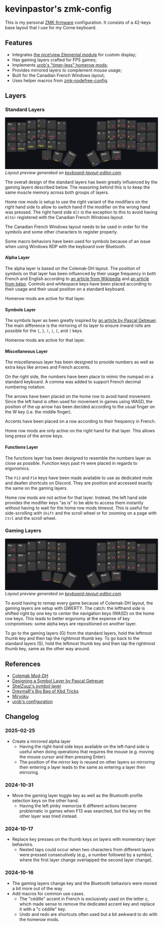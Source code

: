 # kevinpastor's zmk-config

This is my personal [ZMK firmware](https://github.com/zmkfirmware/zmk/) configuration. It consists of a 42-keys base layout that I use for my Corne keyboard.

## Features

- Integrates [the nice!view Elemental module](https://github.com/kevinpastor/nice-view-elemental) for custom display;
- Has gaming layers crafted for FPS games;
- Implements [urob's "timer-less" homerow mods](https://github.com/urob/zmk-config);
- Provides mirrored layers to complement mouse usage;
- Built for the Canadian French Windows layout;
- Uses helper macros from
  [zmk-nodefree-config](https://github.com/urob/zmk-nodefree-config).

## Layers

### Standard Layers

![Standard layers preview](./assets/standard-keymap.png)
*Layout preview generated on [keyboard-layout-editor.com](http://www.keyboard-layout-editor.com/#/gists/14c5c6b4de6c618dfc265b5b77a0cff0)*

The overall design of the standard layers has been greatly influenced by the gaming layers described below. The reasoning behind this is to keep the same muscle memory across both groups of layers.

Home row mods is setup to use the right variant of the modifiers on the right hand side to allow to switch hand if the modifier on the wrong hand was pressed. The right hand side `Alt` is the exception to this to avoid having `AltGr` registered with the Canadian French Windows layout.

The Canadian French Windows layout needs to be used in order for the symbols and some other characters to register properly.

Some macro behaviors have been used for symbols because of an issue when using Windows RDP with the keyboard over Bluetooth.

#### Alpha Layer

The alpha layer is based on the Colemak-DH layout. The position of symbols on that layer has been influenced by their usage frequency in both French and English according to [an article from Wikipedia](https://en.wikipedia.org/wiki/English_punctuation) and [an article from bépo](https://bepo.fr/wiki/Fr%C3%A9quence_des_caract%C3%A8res). Controls and whitespace keys have been placed according to their usage and their usual position on a standard keyboard.

Homerow mods are active for that layer.

#### Symbols Layer

The symbols layer as been greatly inspired by [an article by Pascal Getreuer](https://getreuer.info/posts/keyboards/symbol-layer/index.html). The main difference is the mirroring of its layer to ensure inward rolls are possible for the `{`, `}`, `(`, `)`, `[`, and `]` keys.

Homerow mods are active for that layer.

#### Miscellaneous Layer

The miscellaneous layer has been designed to provide numbers as well as extra keys like arrows and French accents. 

On the right side, the numbers have been place to mimic the numpad on a standard keyboard. A comma was added to support French decimal numbering notation.

The arrows have been placed on the home row to avoid hand movement. Since the left hand is often used for movement in games using WASD, the position of the up arrow has been decided according to the usual finger on the W key (i.e. the middle finger).

Accents have been placed on a row according to their frequency in French.

Home row mods are only active on the right hand for that layer. This allows long press of the arrow keys. 

#### Functions Layer

The functions layer has been designed to resemble the numbers layer as close as possible. Function keys past `F9` were placed in regards to ergonomics.

The `F13` and `F14` keys have been made available to use as dedicated mute and deafen shortcuts on Discord. They are position and accessed exactly the same on the gaming layers.

Home row mods are not active for that layer. Instead, the left hand side provides the modifier keys "as is" to be able to access them instantly without having to wait for the home row mods timeout. This is useful for side-scrolling with `Shift` and the scroll wheel or for zooming on a page with `Ctrl` and the scroll wheel.

### Gaming Layers

![Gaming layers preview](./assets/gaming-keymap.png)
*Layout preview generated on [keyboard-layout-editor.com](http://www.keyboard-layout-editor.com/#/gists/9b497751bc9a9fc18a86e876f723288d)*

To avoid having to remap every game because of Colemak-DH layout, the gaming layers are setup with QWERTY. The catch: the lefthand side is shifted right by one key to center the navigation keys (WASD) on the home row keys. This leads to better ergonomy at the expense of key compromises: some alpha keys are repositioned on another layer.

To go to the gaming layers (G) from the standard layers, hold the leftmost thumb key and then tap the rightmost thumb key. To go back to the standard layers (S), hold the leftmost thumb key and then tap the rightmost thumb key, same as the other way around.

## References

- [Colemak Mod-DH](https://colemakmods.github.io/mod-dh/)
- [Designing a Symbol Layer by Pascal Getreuer](https://getreuer.info/posts/keyboards/symbol-layer/index.html)
- [ShelZuuz's symbol layer](https://www.reddit.com/r/ErgoMechKeyboards/comments/1ch1ubl/comment/l20p2e2/)
- [DreymaR's Big Bag of Kbd Tricks](https://dreymar.colemak.org/)
- [Miryoku](https://github.com/manna-harbour/miryoku)
- [urob's configuration](https://github.com/urob/zmk-config)

## Changelog

### 2025-02-25

- Create a mirrored alpha layer
    - Having the right-hand side keys available on the left-hand side is useful when doing operations that requires the mouse (e.g. moving the mouse cursor and then pressing Enter).
    - The position of the mirror key is reused on other layers so mirroring then entering a layer leads to the same as entering a layer then mirroring.

### 2024-10-31

- Move the gaming layer toggle key as well as the Bluetooth profile selection keys on the other hand.
    - Having the left pinky memorize 6 different actions became problematic in games when F13 was searched, but the key on the other layer was tried instead.

### 2024-10-17

- Replace key presses on the thumb keys on layers with momentary layer behaviors.
    - Nested taps could occur when two characters from different layers were pressed consecutively (e.g., a number followed by a symbol, where the first layer change overlapped the second layer change).

### 2024-10-16

- The gaming layers change key and the Bluetooth behaviors were moved a bit more out of the way 
- Add macros for common use cases.
    - The "cédille" accent in French is exclusively used on the letter c, which made sense to remove the dedicated accent key and replace it with a "c cédille" key.
    - Undo and redo are shortcuts often used but a bit awkward to do with the homerow mods.
